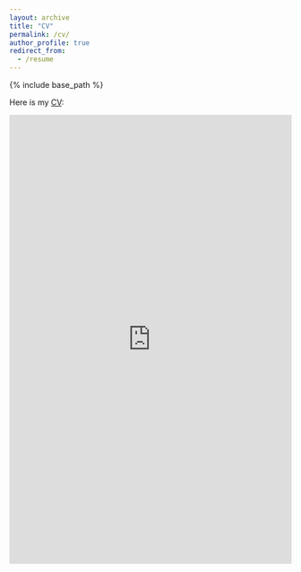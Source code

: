 ```yaml
---
layout: archive
title: "CV"
permalink: /cv/
author_profile: true
redirect_from:
  - /resume
---
```

{% include base_path %}

Here is my [CV](http://jinyan-sivan.github.io/files/Jin_Yan_CV.pdf):
<iframe src="http://jinyan-sivan.github.io/files/Jin_Yan_CV.pdf" width="100%" height="800px" style="border: none;"></iframe>
